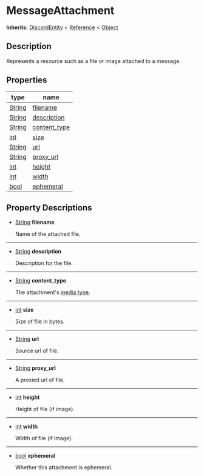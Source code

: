   
# MessageAttachment
  
**Inherits:** [DiscordEntity](./class_discordentity.md) < [Reference](https://docs.godotengine.org/en/3.5/classes/class_reference.html) < [Object](https://docs.godotengine.org/en/3.5/classes/class_object.html)  
  
  
## Description
  
Represents a resource such as a file or image attached to a message.  
  
## Properties
  
| type                                                                    | name                                    |
|-------------------------------------------------------------------------|-----------------------------------------|
| [String](https://docs.godotengine.org/en/3.5/classes/class_string.html) | [filename](#property-filename)          |
| [String](https://docs.godotengine.org/en/3.5/classes/class_string.html) | [description](#property-description)    |
| [String](https://docs.godotengine.org/en/3.5/classes/class_string.html) | [content\_type](#property-content-type) |
| [int](https://docs.godotengine.org/en/3.5/classes/class_int.html)       | [size](#property-size)                  |
| [String](https://docs.godotengine.org/en/3.5/classes/class_string.html) | [url](#property-url)                    |
| [String](https://docs.godotengine.org/en/3.5/classes/class_string.html) | [proxy\_url](#property-proxy-url)       |
| [int](https://docs.godotengine.org/en/3.5/classes/class_int.html)       | [height](#property-height)              |
| [int](https://docs.godotengine.org/en/3.5/classes/class_int.html)       | [width](#property-width)                |
| [bool](https://docs.godotengine.org/en/3.5/classes/class_bool.html)     | [ephemeral](#property-ephemeral)        |  
  
## Property Descriptions
  
- <a name="property-filename"></a>[String](https://docs.godotengine.org/en/3.5/classes/class_string.html) **filename**  
  
	Name of the attached file.  
________________

- <a name="property-description"></a>[String](https://docs.godotengine.org/en/3.5/classes/class_string.html) **description**  
  
	Description for the file.  
________________

- <a name="property-content-type"></a>[String](https://docs.godotengine.org/en/3.5/classes/class_string.html) **content_type**  
  
	The attachment's [media type](https://en.wikipedia.org/wiki/Media_type).  
________________

- <a name="property-size"></a>[int](https://docs.godotengine.org/en/3.5/classes/class_int.html) **size**  
  
	Size of file in bytes.  
________________

- <a name="property-url"></a>[String](https://docs.godotengine.org/en/3.5/classes/class_string.html) **url**  
  
	Source url of file.  
________________

- <a name="property-proxy-url"></a>[String](https://docs.godotengine.org/en/3.5/classes/class_string.html) **proxy_url**  
  
	A proxied url of file.  
________________

- <a name="property-height"></a>[int](https://docs.godotengine.org/en/3.5/classes/class_int.html) **height**  
  
	Height of file (if image).  
________________

- <a name="property-width"></a>[int](https://docs.godotengine.org/en/3.5/classes/class_int.html) **width**  
  
	Width of file (if image).  
________________

- <a name="property-ephemeral"></a>[bool](https://docs.godotengine.org/en/3.5/classes/class_bool.html) **ephemeral**  
  
	Whether this attachment is ephemeral.
  
